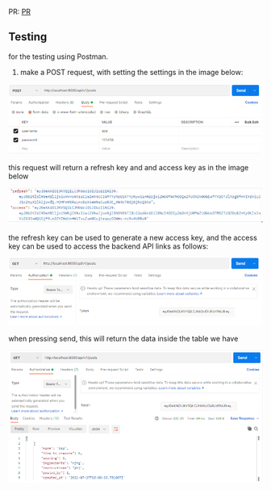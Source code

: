 PR: [PR](https://github.com/abdalrahmansamara/permissions/pull/1)


## Testing

for the testing using Postman.

1. make a POST request, with setting the settings in the image below:

![image](resources/1.PNG)

this request will return a refresh key and and access key as in the image below

![image](resources/2.PNG)

the refresh key can be used to generate a new access key, and the access key can be used to access the backend API links as follows:

![image](resources/3.PNG)

when pressing send, this will return the data inside the table we have

![image](resources/4.PNG)